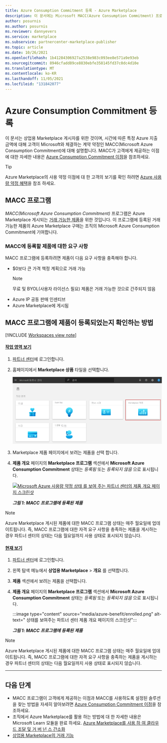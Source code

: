 ```yaml
---
title: Azure Consumption Commitment 등록 - Azure Marketplace
description: 이 문서에는 Microsoft MACC(Azure Consumption Commitment) 프로그램의 개요, MACC 프로그램에 제안이 등록되었는지 확인하는 방법 및 MACC 요구 사항이 포함되어 있습니다.
author: posurnis
ms.author: posurnis
ms.reviewer: dannyevers
ms.service: marketplace
ms.subservice: partnercenter-marketplace-publisher
ms.topic: article
ms.date: 10/26/2021
ms.openlocfilehash: 1b41284306927a2538e983c093ee8e571a9e93eb
ms.sourcegitcommit: 8946cfadd89ce8830ebfe358145fd37c0dc4d10e
ms.translationtype: MT
ms.contentlocale: ko-KR
ms.lasthandoff: 11/05/2021
ms.locfileid: "131842077"
---
```

# <a name="azure-consumption-commitment-enrollment"></a>Azure Consumption Commitment 등록

이 문서는 상업용 Marketplace 게시자를 위한 것이며, 시간에 따른 특정 Azure 지출 금액에 대해 고객이 Microsoft와 체결하는 계약 약정인 MACC(Microsoft Azure Consumption Commitment)에 대해 설명합니다. MACC가 고객에게 제공하는 이점에 대한 자세한 내용은 [Azure Consumption Commitment 이점](/marketplace/azure-consumption-commitment-benefit)을 참조하세요.

> [!TIP]
> Azure Marketplace의 사용 약정 이점에 대 한 고객의 보기를 확인 하려면 [Azure 사용량 약정 혜택](/marketplace/azure-consumption-commitment-benefit)을 참조 하세요.

## <a name="macc-program"></a>MACC 프로그램

_MACC(Microsoft Azure Consumption Commitment)_ 프로그램은 Azure Marketplace 게시되는 [거래 가능한 제품](marketplace-commercial-transaction-capabilities-and-considerations.md#transact-overview)을 위한 것입니다. 이 프로그램에 등록된 거래 가능한 제품의 Azure Marketplace 구매는 조직의 Microsoft Azure Consumption Commitment에 기여합니다.

### <a name="requirements-for-an-offer-to-be-enrolled-in-macc"></a>MACC에 등록할 제품에 대한 요구 사항

MACC 프로그램에 등록하려면 제품이 다음 요구 사항을 충족해야 합니다.

- $0보다 큰 가격 책정 계획으로 거래 가능  
    > [!NOTE]
    > 무료 및 BYOL(사용자 라이선스 필요) 제품은 거래 가능한 것으로 간주되지 않음
- Azure IP 공동 판매 인센티브
- Azure Marketplace에 게시됨

## <a name="how-to-see-if-your-offer-is-enrolled-in-the-macc-program"></a>MACC 프로그램에 제품이 등록되었는지 확인하는 방법

[!INCLUDE [Workspaces view note](./includes/preview-interface.md)]

#### <a name="workspaces-view"></a>[작업 영역 보기](#tab/workspaces-view)

1. [파트너 센터](https://partner.microsoft.com/dashboard/home)에 로그인합니다.
1. 홈페이지에서 **Marketplace 상품** 타일을 선택합니다.

    [ ![파트너 센터 홈페이지에서 보여 주는 Marketplace 제안 타일](./media/workspaces/partner-center-home.png) ](./media/workspaces/partner-center-home.png#lightbox)

1. Marketplace 제품 페이지에서 보려는 제품을 선택 합니다.
1. **제품 개요** 페이지의 **Marketplace 프로그램** 섹션에서 **Microsoft Azure Consumption Commitment** 상태는 _등록됨_ 또는 _등록되지 않음_ 으로 표시됩니다.

    [![Microsoft Azure 사용량 약정 상태 ](media/azure-benefit/enrolled-workspaces.png) 를 보여 주는 파트너 센터의 제품 개요 페이지 스크린샷 ](media/azure-benefit/enrolled-workspaces.png#lightbox)

    ***그림 1: MACC 프로그램에 등록된 제품***

> [!NOTE]
> Azure Marketplace 게시된 제품에 대한 MACC 프로그램 상태는 매주 월요일에 업데이트됩니다. 즉, MACC 프로그램에 대한 자격 요구 사항을 충족하는 제품을 게시하는 경우 파트너 센터의 상태는 다음 월요일까지 사용 상태로 표시되지 않습니다.

#### <a name="current-view"></a>[현재 보기](#tab/current-view)

1. [파트너 센터](https://partner.microsoft.com/dashboard/home)에 로그인합니다.
1. 왼쪽 탐색 메뉴에서 **상업용 Marketplace** > **개요** 를 선택합니다.
1. **제품** 섹션에서 보려는 제품을 선택합니다.
1. **제품 개요** 페이지의 **Marketplace 프로그램** 섹션에서 **Microsoft Azure Consumption Commitment** 상태는 _등록됨_ 또는 _등록되지 않음_ 으로 표시됩니다.

    :::image type="content" source="media/azure-benefit/enrolled.png" alt-text=" 상태를 보여주는 파트너 센터 제품 개요 페이지의 스크린샷":::

    ***그림 1: MACC 프로그램에 등록된 제품***

> [!NOTE]
> Azure Marketplace 게시된 제품에 대한 MACC 프로그램 상태는 매주 월요일에 업데이트됩니다. 즉, MACC 프로그램에 대한 자격 요구 사항을 충족하는 제품을 게시하는 경우 파트너 센터의 상태는 다음 월요일까지 사용 상태로 표시되지 않습니다.

---

## <a name="next-steps"></a>다음 단계

- MACC 프로그램이 고객에게 제공하는 이점과 MACC를 사용하도록 설정된 솔루션을 찾는 방법을 자세히 알아보려면 [Azure Consumption Commitment 이점](/marketplace/azure-consumption-commitment-benefit)을 참조하세요.
- 조직에서 Azure Marketplace를 활용 하는 방법에 대 한 자세한 내용은 Microsoft Learn 모듈을 완료 하세요. [Azure Marketplace를 사용 하 여 클라우드 조달 및 거 버 넌 스 간소화](/learn/modules/simplify-cloud-procurement-governance-azure-marketplace/)
- [상업용 Marketplace의 거래 기능](marketplace-commercial-transaction-capabilities-and-considerations.md#transact-publishing-option)
